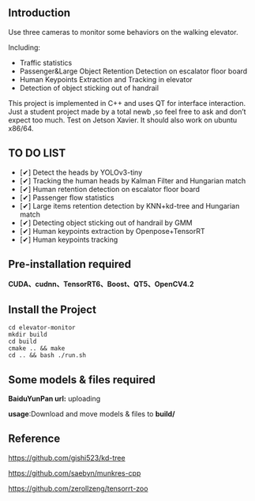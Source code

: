 ## Introduction

Use three cameras to monitor some behaviors on the walking elevator.

Including:

- Traffic statistics
- Passenger&Large Object Retention Detection  on  escalator floor board
- Human Keypoints Extraction and Tracking in elevator
- Detection of object sticking out of handrail

This project is implemented in C++ and uses QT for interface interaction. Just a student project made by a total newb ,so feel free to ask and don’t expect too much. Test on Jetson Xavier. It should also work on ubuntu x86/64.

## TO DO LIST

- [✔] Detect the heads by YOLOv3-tiny
- [✔] Tracking the human heads by Kalman Filter and Hungarian match
- [✔] Human retention detection on escalator floor board
- [✔] Passenger flow statistics
- [✔] Large items retention detection by KNN+kd-tree and Hungarian match
- [✔] Detecting object sticking out of handrail by GMM
- [✔] Human keypoints extraction by Openpose+TensorRT
- [✔] Human keypoints tracking

## Pre-installation required

**CUDA、cudnn、TensorRT6、Boost、QT5、OpenCV4.2**

## Install the Project
```
cd elevator-monitor
mkdir build
cd build
cmake .. && make
cd .. && bash ./run.sh
```
## Some models & files required

**BaiduYunPan url:** uploading

**usage**:Download and move models & files to **build/**

## Reference

https://github.com/gishi523/kd-tree

https://github.com/saebyn/munkres-cpp

https://github.com/zerollzeng/tensorrt-zoo



